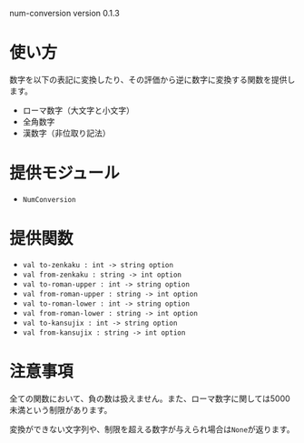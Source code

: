 num-conversion version 0.1.3

# 使い方

数字を以下の表記に変換したり、その評価から逆に数字に変換する関数を提供します。

- ローマ数字（大文字と小文字）
- 全角数字
- 漢数字（非位取り記法）

# 提供モジュール

- `NumConversion`

# 提供関数

- `val to-zenkaku : int -> string option`
- `val from-zenkaku : string -> int option`
- `val to-roman-upper : int -> string option`
- `val from-roman-upper : string -> int option`
- `val to-roman-lower : int -> string option`
- `val from-roman-lower : string -> int option`
- `val to-kansujix : int -> string option`
- `val from-kansujix : string -> int option`


# 注意事項

全ての関数において、負の数は扱えません。また、ローマ数字に関しては5000未満という制限があります。

変換ができない文字列や、制限を超える数字が与えられ場合は`None`が返ります。
